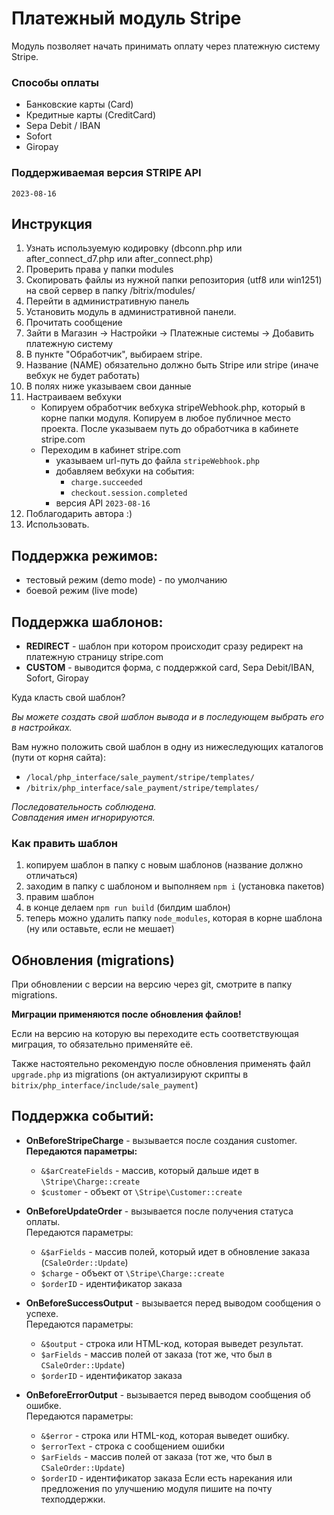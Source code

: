 # Платежный модуль Stripe

Модуль позволяет начать принимать оплату через платежную систему Stripe.

### Способы оплаты

* Банковские карты (Card)
* Кредитные карты (CreditCard)
* Sepa Debit / IBAN
* Sofort
* Giropay

### Поддерживаемая версия STRIPE API

`2023-08-16`

## Инструкция

1. Узнать используемую кодировку (dbconn.php или after_connect_d7.php или after_connect.php)
1. Проверить права у папки modules
1. Скопировать файлы из нужной папки репозитория (utf8 или win1251) на свой сервер в папку /bitrix/modules/
1. Перейти в административную панель
1. Установить модуль в административной панели.
1. Прочитать сообщение
1. Зайти в Магазин -> Настройки -> Платежные системы -> Добавить платежную систему
1. В пункте "Обработчик", выбираем stripe.
1. Название (NAME) обязательно должно быть Stripe или stripe (иначе вебхук не будет работать)
1. В полях ниже указываем свои данные
1. Настраиваем вебхуки
   * Копируем обработчик вебхука stripeWebhook.php, который в корне папки модуля. Копируем в любое публичное место проекта. После указываем путь до обработчика в кабинете stripe.com
   * Переходим в кабинет stripe.com
      * указываем url-путь до файла `stripeWebhook.php`
      * добавляем вебхуки на события:
         * `charge.succeeded`
         * `checkout.session.completed`
      * версия API `2023-08-16`
1. Поблагодарить автора :)
1. Использовать.


## Поддержка режимов:
* тестовый режим (demo mode) - по умолчанию
* боевой режим (live mode)

## Поддержка шаблонов:
* **REDIRECT** - шаблон при котором происходит сразу редирект на платежную страницу stripe.com
* **CUSTOM** - выводится форма, с поддержкой card, Sepa Debit/IBAN, Sofort, Giropay

Куда класть свой шаблон?

_Вы можете создать свой шаблон вывода и в последующем выбрать его в настройках._

Вам нужно положить свой шаблон в одну из нижеследующих каталогов (пути от корня сайта):
* `/local/php_interface/sale_payment/stripe/templates/`
* `/bitrix/php_interface/sale_payment/stripe/templates/`

_Последовательность соблюдена._\
_Совпадения имен игнорируются._

### Как править шаблон
1. копируем шаблон в папку с новым шаблонов (название должно отличаться)
1. заходим в папку с шаблоном и выполняем `npm i` (установка пакетов)
1. правим шаблон
1. в конце делаем `npm run build` (билдим шаблон)
1. теперь можно удалить папку `node_modules`, которая в корне шаблона (ну или оставьте, если не мешает)

## Обновления (migrations)
При обновлении с версии на версию через git, смотрите в папку migrations.

**Миграции применяются после обновления файлов!**

Если на версию на которую вы переходите есть соответствующая миграция, то обязательно применяйте её.

Также настоятельно рекомендую после обновления применять файл ``upgrade.php`` из migrations (он актуализируют скрипты в `bitrix/php_interface/include/sale_payment`)

## Поддержка событий:

* **OnBeforeStripeCharge** - вызывается после создания customer.\
**Передаются параметры:**
    * `&$arCreateFields` - массив, который дальше идет в `\Stripe\Charge::create`
    * `$customer` - объект от `\Stripe\Customer::create`
    
* **OnBeforeUpdateOrder** - вызывается после получения статуса оплаты.\
Передаются параметры:
    * `&$arFields` - массив полей, который идет в обновление заказа (`CSaleOrder::Update`)
    * `$charge` - объект от `\Stripe\Charge::create`
    * `$orderID` - идентификатор заказа
    
* **OnBeforeSuccessOutput** - вызывается перед выводом сообщения о успехе.\
Передаются параметры:
    * `&$output` - строка или HTML-код, которая выведет результат.
    * `$arFields` - массив полей от заказа (тот же, что был в `CSaleOrder::Update`)
    * `$orderID` - идентификатор заказа
    
* **OnBeforeErrorOutput** - вызывается перед выводом сообщения об ошибке.\
Передаются параметры:
    * `&$error` - строка или HTML-код, которая выведет ошибку.
    * `$errorText` - строка с сообщением ошибки
    * `$arFields` - массив полей от заказа (тот же, что был в `CSaleOrder::Update`)
    * `$orderID` - идентификатор заказа
Если есть нарекания или предложения по улучшению модуля пишите на почту техподдержки.